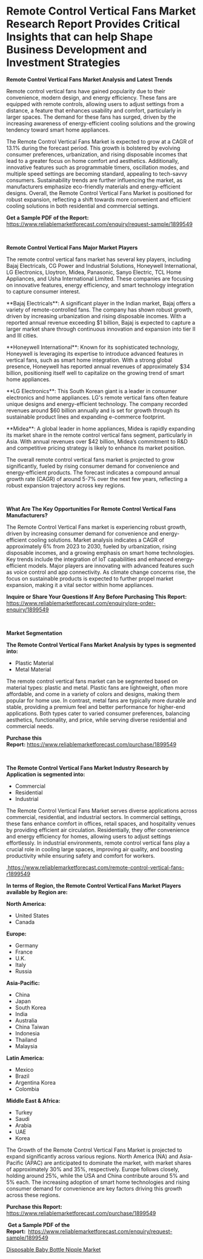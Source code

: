 <p><h1>Remote Control Vertical Fans Market Research Report Provides Critical Insights that can help Shape Business Development and Investment Strategies</h1></p><p><strong>Remote Control Vertical Fans Market Analysis and Latest Trends</strong></p>
<p><p>Remote control vertical fans have gained popularity due to their convenience, modern design, and energy efficiency. These fans are equipped with remote controls, allowing users to adjust settings from a distance, a feature that enhances usability and comfort, particularly in larger spaces. The demand for these fans has surged, driven by the increasing awareness of energy-efficient cooling solutions and the growing tendency toward smart home appliances.</p><p>The Remote Control Vertical Fans Market is expected to grow at a CAGR of 13.1% during the forecast period. This growth is bolstered by evolving consumer preferences, urbanization, and rising disposable incomes that lead to a greater focus on home comfort and aesthetics. Additionally, innovative features such as programmable timers, oscillation modes, and multiple speed settings are becoming standard, appealing to tech-savvy consumers. Sustainability trends are further influencing the market, as manufacturers emphasize eco-friendly materials and energy-efficient designs. Overall, the Remote Control Vertical Fans Market is positioned for robust expansion, reflecting a shift towards more convenient and efficient cooling solutions in both residential and commercial settings.</p></p>
<p><strong>Get a Sample PDF of the Report:&nbsp;</strong> <a href="https://www.reliablemarketforecast.com/enquiry/request-sample/1899549?utm_campaign=2397&utm_medium=2&utm_source=Github&utm_content=ia&utm_term=10022025&utm_id=remote-control-vertical-fans">https://www.reliablemarketforecast.com/enquiry/request-sample/1899549</a></p>
<p>&nbsp;</p>
<p><strong>Remote Control Vertical Fans Major Market Players</strong></p>
<p><p>The remote control vertical fans market has several key players, including Bajaj Electricals, CG Power and Industrial Solutions, Honeywell International, LG Electronics, Lloytron, Midea, Panasonic, Sanyo Electric, TCL Home Appliances, and Usha International Limited. These companies are focusing on innovative features, energy efficiency, and smart technology integration to capture consumer interest.</p><p>**Bajaj Electricals**: A significant player in the Indian market, Bajaj offers a variety of remote-controlled fans. The company has shown robust growth, driven by increasing urbanization and rising disposable incomes. With a reported annual revenue exceeding $1 billion, Bajaj is expected to capture a larger market share through continuous innovation and expansion into tier II and III cities.</p><p>**Honeywell International**: Known for its sophisticated technology, Honeywell is leveraging its expertise to introduce advanced features in vertical fans, such as smart home integration. With a strong global presence, Honeywell has reported annual revenues of approximately $34 billion, positioning itself well to capitalize on the growing trend of smart home appliances.</p><p>**LG Electronics**: This South Korean giant is a leader in consumer electronics and home appliances. LG's remote vertical fans often feature unique designs and energy-efficient technology. The company recorded revenues around $60 billion annually and is set for growth through its sustainable product lines and expanding e-commerce footprint.</p><p>**Midea**: A global leader in home appliances, Midea is rapidly expanding its market share in the remote control vertical fans segment, particularly in Asia. With annual revenues over $42 billion, Midea’s commitment to R&D and competitive pricing strategy is likely to enhance its market position.</p><p>The overall remote control vertical fans market is projected to grow significantly, fueled by rising consumer demand for convenience and energy-efficient products. The forecast indicates a compound annual growth rate (CAGR) of around 5-7% over the next few years, reflecting a robust expansion trajectory across key regions.</p></p>
<p>&nbsp;</p>
<p><strong>What Are The Key Opportunities For Remote Control Vertical Fans Manufacturers?</strong></p>
<p><p>The Remote Control Vertical Fans market is experiencing robust growth, driven by increasing consumer demand for convenience and energy-efficient cooling solutions. Market analysis indicates a CAGR of approximately 6% from 2023 to 2030, fueled by urbanization, rising disposable incomes, and a growing emphasis on smart home technologies. Key trends include the integration of IoT capabilities and enhanced energy-efficient models. Major players are innovating with advanced features such as voice control and app connectivity. As climate change concerns rise, the focus on sustainable products is expected to further propel market expansion, making it a vital sector within home appliances.</p></p>
<p><strong>Inquire or Share Your Questions If Any Before Purchasing This Report:</strong> <a href="https://www.reliablemarketforecast.com/enquiry/pre-order-enquiry/1899549?utm_campaign=2397&utm_medium=2&utm_source=Github&utm_content=ia&utm_term=10022025&utm_id=remote-control-vertical-fans">https://www.reliablemarketforecast.com/enquiry/pre-order-enquiry/1899549</a></p>
<p>&nbsp;</p>
<p><strong>Market Segmentation</strong></p>
<p><strong>The Remote Control Vertical Fans Market Analysis by types is segmented into:</strong></p>
<p><ul><li>Plastic Material</li><li>Metal Material</li></ul></p>
<p><p>The remote control vertical fans market can be segmented based on material types: plastic and metal. Plastic fans are lightweight, often more affordable, and come in a variety of colors and designs, making them popular for home use. In contrast, metal fans are typically more durable and stable, providing a premium feel and better performance for higher-end applications. Both types cater to varied consumer preferences, balancing aesthetics, functionality, and price, while serving diverse residential and commercial needs.</p></p>
<p><strong>Purchase this Report:&nbsp;</strong><a href="https://www.reliablemarketforecast.com/purchase/1899549?utm_campaign=2397&utm_medium=2&utm_source=Github&utm_content=ia&utm_term=10022025&utm_id=remote-control-vertical-fans">https://www.reliablemarketforecast.com/purchase/1899549</a></p>
<p>&nbsp;</p>
<p><strong>The Remote Control Vertical Fans Market Industry Research by Application is segmented into:</strong></p>
<p><ul><li>Commercial</li><li>Residential</li><li>Industrial</li></ul></p>
<p><p>The Remote Control Vertical Fans Market serves diverse applications across commercial, residential, and industrial sectors. In commercial settings, these fans enhance comfort in offices, retail spaces, and hospitality venues by providing efficient air circulation. Residentially, they offer convenience and energy efficiency for homes, allowing users to adjust settings effortlessly. In industrial environments, remote control vertical fans play a crucial role in cooling large spaces, improving air quality, and boosting productivity while ensuring safety and comfort for workers.</p></p>
<p><a href="https://www.reliablemarketforecast.com/remote-control-vertical-fans-r1899549?utm_campaign=2397&utm_medium=2&utm_source=Github&utm_content=ia&utm_term=10022025&utm_id=remote-control-vertical-fans">&nbsp;https://www.reliablemarketforecast.com/remote-control-vertical-fans-r1899549</a></p>
<p><strong>In terms of Region, the Remote Control Vertical Fans Market Players available by Region are:</strong></p>
<p>
    <p> <strong> North America: </strong>
        <ul>
            <li>United States</li>
            <li>Canada</li>
        </ul>
        </p> 
    <p> <strong> Europe: </strong>
        <ul>
            <li>Germany</li>
            <li>France</li>
            <li>U.K.</li>
            <li>Italy</li>
            <li>Russia</li>
        </ul>
        </p> 
    <p> <strong> Asia-Pacific: </strong>
        <ul>
            <li>China</li>
            <li>Japan</li>
            <li>South Korea</li>
            <li>India</li>
            <li>Australia</li>
            <li>China Taiwan</li>
            <li>Indonesia</li>
            <li>Thailand</li>
            <li>Malaysia</li>
        </ul>
        </p> 
    <p> <strong> Latin America: </strong>
        <ul>
            <li>Mexico</li>
            <li>Brazil</li>
            <li>Argentina Korea</li>
            <li>Colombia</li>
        </ul>
        </p> 
    <p> <strong> Middle East & Africa: </strong>
        <ul>
            <li>Turkey</li>
            <li>Saudi</li>
            <li>Arabia</li>
            <li>UAE</li>
            <li>Korea</li>
        </ul>
    </p>
    </p>
<p><p>The Growth of the Remote Control Vertical Fans Market is projected to expand significantly across various regions. North America (NA) and Asia-Pacific (APAC) are anticipated to dominate the market, with market shares of approximately 30% and 35%, respectively. Europe follows closely, holding around 25%, while the USA and China contribute around 5% and 5% each. The increasing adoption of smart home technologies and rising consumer demand for convenience are key factors driving this growth across these regions.</p></p>
<p><strong>Purchase this Report: </strong><a href="https://www.reliablemarketforecast.com/purchase/1899549?utm_campaign=2397&utm_medium=2&utm_source=Github&utm_content=ia&utm_term=10022025&utm_id=remote-control-vertical-fans">https://www.reliablemarketforecast.com/purchase/1899549</a></p>
<p>&nbsp;<strong>Get a Sample PDF of the Report:&nbsp;&nbsp;</strong><a href="https://www.reliablemarketforecast.com/enquiry/request-sample/1899549?utm_campaign=2397&utm_medium=2&utm_source=Github&utm_content=ia&utm_term=10022025&utm_id=remote-control-vertical-fans">https://www.reliablemarketforecast.com/enquiry/request-sample/1899549</a></p>
<p><strong></strong></p>
<p><p><a href="https://github.com/chaturberville8181/Market-Research-Report-List-1/blob/main/disposable-baby-bottle-nipple-market.md?utm_campaign=2397&utm_medium=2&utm_source=Github&utm_content=ia&utm_term=10022025&utm_id=remote-control-vertical-fans">Disposable Baby Bottle Nipple Market</a></p></p>